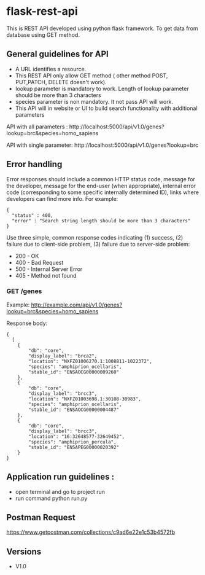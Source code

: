 # flask-rest-api
This is REST API developed using python flask framework. To get data from database using GET method. 

## General guidelines for API 

* A URL identifies a resource.
* This REST API only allow GET method ( other method POST, PUT,PATCH, DELETE doesn't work).
* lookup parameter is mandatory to work. Length of lookup parameter should be more than 3 characters
* species parameter is non mandatory. It not pass API will work. 
* This API will in website or UI to build search functionality with additional parameters

API with all parameters : 
http://localhost:5000/api/v1.0/genes?lookup=brc&species=homo_sapiens

API with single parameter: 
http://localhost:5000/api/v1.0/genes?lookup=brc

## Error handling

Error responses should include a common HTTP status code, message for the developer, message for the end-user (when appropriate), internal error code (corresponding to some specific internally determined ID), links where developers can find more info. For example:

    {
      "status" : 400,
      "error" : "Search string length should be more than 3 characters"
    }

Use three simple, common response codes indicating (1) success, (2) failure due to client-side problem, (3) failure due to server-side problem:
* 200 - OK
* 400 - Bad Request
* 500 - Internal Server Error
* 405 - Method not found

### GET /genes

Example: http://example.com/api/v1.0/genes?lookup=brc&species=homo_sapiens

Response body:

    {
      [
        {
            "db": "core",
            "display_label": "brca2",
            "location": "NXFZ01006270.1:1008811-1022372",
            "species": "amphiprion_ocellaris",
            "stable_id": "ENSAOCG00000009260"
        },
        {
            "db": "core",
            "display_label": "brcc3",
            "location": "NXFZ01003698.1:30108-30983",
            "species": "amphiprion_ocellaris",
            "stable_id": "ENSAOCG00000004487"
        },
        {
            "db": "core",
            "display_label": "brcc3",
            "location": "16:32648577-32649452",
            "species": "amphiprion_percula",
            "stable_id": "ENSAPEG00000020392"
        }
    }


## Application run guidelines :
* open terminal and go to project run
* run command
    python run.py

## Postman Request 

https://www.getpostman.com/collections/c9ad6e22e1c53b4572fb

## Versions

* V1.0
